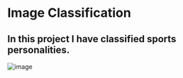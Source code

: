 # Image Classification

## In this project I have classified sports personalities.
![image](https://user-images.githubusercontent.com/88052597/174113874-fede87c0-afba-451f-b7cf-2a273183a1dc.png)


